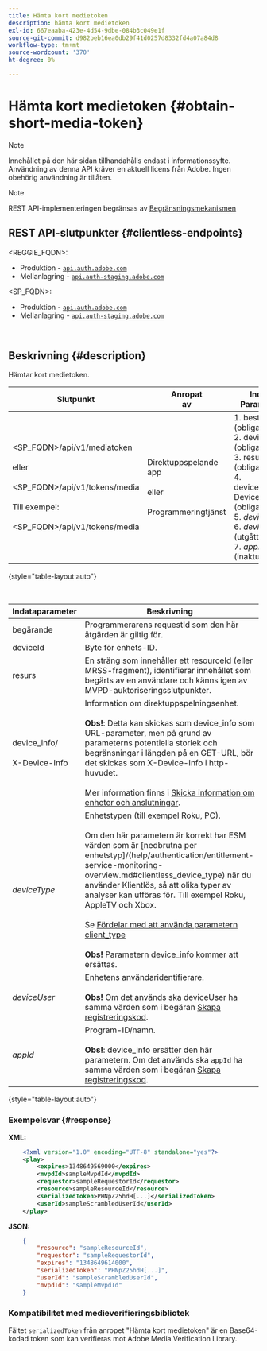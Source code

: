 ```yaml
---
title: Hämta kort medietoken
description: hämta kort medietoken
exl-id: 667eaaba-423e-4d54-9dbe-084b3c049e1f
source-git-commit: d982beb16ea0db29f41d0257d8332fd4a07a84d8
workflow-type: tm+mt
source-wordcount: '370'
ht-degree: 0%

---
```


# Hämta kort medietoken {#obtain-short-media-token}

>[!NOTE]
>
>Innehållet på den här sidan tillhandahålls endast i informationssyfte. Användning av denna API kräver en aktuell licens från Adobe. Ingen obehörig användning är tillåten.

>[!NOTE]
>
> REST API-implementeringen begränsas av [Begränsningsmekanismen](/help/authentication/integration-guide-programmers/throttling-mechanism.md)

## REST API-slutpunkter {#clientless-endpoints}

&lt;REGGIE_FQDN>:

* Produktion - [`api.auth.adobe.com`](http://api.auth.adobe.com/)
* Mellanlagring - [`api.auth-staging.adobe.com`](http://api.auth-staging.adobe.com/)

&lt;SP_FQDN>:

* Produktion - [`api.auth.adobe.com`](http://api.auth.adobe.com/)
* Mellanlagring - [`api.auth-staging.adobe.com`](http://api.auth-staging.adobe.com/)

</br>

## Beskrivning {#description}

Hämtar kort medietoken.

| Slutpunkt | Anropat </br>av | Indata   </br>Parametrar | HTTP </br>Metod | Svar | HTTP </br>Response |
| --- | --- | --- | --- | --- | --- |
| &lt;SP_FQDN>/api/v1/mediatoken</br></br> eller</br></br>&lt;SP_FQDN>/api/v1/tokens/media</br></br>Till exempel:</br></br>&lt;SP_FQDN>/api/v1/tokens/media | Direktuppspelande app</br></br>eller</br></br>Programmeringtjänst | 1. beställare (obligatoriskt)</br>2.  deviceId (obligatoriskt)</br>3.  resurs (obligatoriskt)</br>4.  device_info/X-Device-Info (obligatoriskt)</br>5.  _deviceType_</br> 6.  _deviceUser_ (utgått)</br>7.  _appId_ (inaktuellt) | GET | XML eller JSON som innehåller en Base64-kodad medietoken eller felinformation om felet misslyckas. | 200 - lyckades </br> 403 - misslyckades |

{style="table-layout:auto"}

<!--
| Endpoint | Called  </br>By | Input   </br>Params | HTTP  </br>Method | Response | HTTP  </br>Response |
| --- | --- | --- | --- | --- | --- |
| `<SP_FQDN>/api/v1/mediatoken`</br></br>  or</br></br>`<SP_FQDN>/api/v1/tokens/media`</br></br>For example:</br></br>`<SP_FQDN>/api/v1/tokens/media` | Streaming App</br></br>or</br></br>Programmer Service | <ol><li>requestor (Mandatory)</l><li>deviceId (Mandatory)</li><li>resource (Mandatory)</li><li>device_info/X-Device-Info (Mandatory)</li><li>_deviceType_</li><li>_deviceUser_ (Deprecated)</li><li>_appId_ (Deprecated)</li></ol> | GET | XML or JSON containing an Base64 encoded media token or error details if unsuccessful. | 200 - Success  </br>403 - No Success |
-->

</br>

| Indataparameter | Beskrivning |
|-------------------------------------|----------------------------------------------------------------------------------------------------------------------------------------------------------------------------------------------------------------------------------------------------------------------------------------------------------------------------------------------------------------------------------------------------------------------------------------------------------------------------------------------------------------------------------------------------------------------------------------------------------------|
| begärande | Programmerarens requestId som den här åtgärden är giltig för. |
| deviceId | Byte för enhets-ID. |
| resurs | En sträng som innehåller ett resourceId (eller MRSS-fragment), identifierar innehållet som begärts av en användare och känns igen av MVPD-auktoriseringsslutpunkter. |
| device_info/</br></br>X-Device-Info | Information om direktuppspelningsenhet.</br></br>**Obs!**: Detta kan skickas som device_info som URL-parameter, men på grund av parameterns potentiella storlek och begränsningar i längden på en GET-URL, bör det skickas som X-Device-Info i http-huvudet. </br></br>Mer information finns i [Skicka information om enheter och anslutningar](/help/authentication/integration-guide-programmers/passing-client-information-device-connection-and-application.md). |
| _deviceType_ | Enhetstypen (till exempel Roku, PC).</br></br>Om den här parametern är korrekt har ESM värden som är [nedbrutna per enhetstyp]/(help/authentication/entitlement-service-monitoring-overview.md#clientless_device_type) när du använder Klientlös, så att olika typer av analyser kan utföras för. Till exempel Roku, AppleTV och Xbox.</br></br>Se [Fördelar med att använda parametern client_type ](/help/authentication/notes-technical/benefits-of-using-the-clientless-devicetype-parameter-in-pass-metrics.md)</br></br>**Obs!** Parametern device_info kommer att ersättas. |
| _deviceUser_ | Enhetens användaridentifierare.</br></br>**Obs!** Om det används ska deviceUser ha samma värden som i begäran [Skapa registreringskod](/help/authentication/integration-guide-programmers/legacy/rest-api-v1/apis/registration-code-request.md). |
| _appId_ | Program-ID/namn. </br></br>**Obs!**: device_info ersätter den här parametern. Om det används ska `appId` ha samma värden som i begäran [Skapa registreringskod](/help/authentication/integration-guide-programmers/legacy/rest-api-v1/apis/registration-code-request.md). |

{style="table-layout:auto"}

### Exempelsvar {#response}

**XML:**

```XML
    <?xml version="1.0" encoding="UTF-8" standalone="yes"?>
    <play>
        <expires>1348649569000</expires>
        <mvpdId>sampleMvpdId</mvpdId>
        <requestor>sampleRequestorId</requestor>
        <resource>sampleResourceId</resource>
        <serializedToken>PHNpZ25hdH[...]</serializedToken>
        <userId>sampleScrambledUserId</userId>
    </play>
```



**JSON:**

```JSON
    {
        "resource": "sampleResourceId",
        "requestor": "sampleRequestorId",
        "expires": "1348649614000",
        "serializedToken": "PHNpZ25hdH[...]",
        "userId": "sampleScrambledUserId",
        "mvpdId": "sampleMvpdId"
    }
```



### Kompatibilitet med medieverifieringsbibliotek

Fältet `serializedToken` från anropet &quot;Hämta kort medietoken&quot; är en Base64-kodad token som kan verifieras mot Adobe Media Verification Library.
